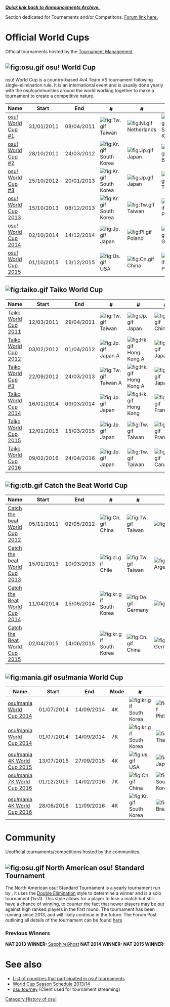   
***[Quick link back to Announcements Archive.](Announcements_Archive#Tournaments "wikilink")***

Section dedicated for Tournaments and/or Competitons. [Forum link here.](http://osu.ppy.sh/forum/55)

Official World Cups
===================

Official tournaments hosted by the [Tournament Management](http://osu.ppy.sh/g/26).

![](osu.gif "fig:osu.gif") osu! World Cup
-----------------------------------------

osu! World Cup is a country-based 4v4 Team VS tournament following single-elimination rule. It is an international event and is usually done yearly with the osu!communities around the world working together to make a tournament to create a competitive nature.

| Name                                                   | Start       | End         | <img src="GCrown.png" title="#1" alt="#1" width="16" /> | <img src="SCrown.png" title="#2" alt="#2" width="16" /> | <img src="BCrown.png" title="#3" alt="#3" width="16" /> |
|--------------------------------------------------------|-------------|-------------|---------------------------------------------------------|---------------------------------------------------------|---------------------------------------------------------|
| [osu! World Cup \#1](Osu!_World_Cup/1 "wikilink")      |  31/01/2011 |  08/04/2011 | ![](Tw.gif "fig:Tw.gif") Taiwan                         | ![](Nl.gif "fig:Nl.gif") Netherlands                    | ![](Kr.gif "fig:Kr.gif") South Korea                    |
| [osu! World Cup \#2](Osu!_World_Cup/2 "wikilink")      |  28/10/2011 |  24/03/2012 | ![](Kr.gif "fig:Kr.gif") South Korea                    | ![](Jp.gif "fig:Jp.gif") Japan                          | ![](Br.gif "fig:Br.gif") Brazil                         |
| [osu! World Cup \#3](Osu!_World_Cup/3 "wikilink")      |  25/10/2012 |  20/01/2013 | ![](Kr.gif "fig:Kr.gif") South Korea                    | ![](Jp.gif "fig:Jp.gif") Japan                          | ![](Tw.gif "fig:Tw.gif") Taiwan                         |
| [osu! World Cup 2013](Osu_World_Cup_2013 "wikilink")   |  15/10/2013 |  08/12/2013 | ![](Kr.gif "fig:Kr.gif") South Korea                    | ![](Tw.gif "fig:Tw.gif") Taiwan                         | ![](Pl.gif "fig:Pl.gif") Poland                         |
| [osu! World Cup 2014‎](Osu!_World_Cup_2014 "wikilink") |  02/10/2014 |  14/12/2014 | ![](Jp.gif "fig:Jp.gif") Japan                          | ![](Pl.gif "fig:Pl.gif") Poland                         | ![](De.gif "fig:De.gif") Germany                        |
| [osu! World Cup 2015‎](Osu!_World_Cup_2015 "wikilink") |  01/10/2015 |  13/12/2015 | ![](Us.gif "fig:Us.gif") USA                            | ![](Cn.gif "fig:Cn.gif") China                          | ![](Pl.gif "fig:Pl.gif") Poland                         |

![](taiko.gif "fig:taiko.gif") Taiko World Cup
----------------------------------------------

| Name                                                    | Start       | End         | <img src="GCrown.png" title="#1" alt="#1" width="16" /> | <img src="SCrown.png" title="#2" alt="#2" width="16" /> | <img src="BCrown.png" title="#3" alt="#3" width="16" /> |
|---------------------------------------------------------|-------------|-------------|---------------------------------------------------------|---------------------------------------------------------|---------------------------------------------------------|
| [Taiko World Cup 2011](Taiko_World_Cup_2011 "wikilink") |  12/03/2011 |  29/04/2011 | ![](Tw.gif "fig:Tw.gif") Taiwan                         | ![](Jp.gif "fig:Jp.gif") Japan                          | ![](Cn.gif "fig:Cn.gif") China                          |
| [Taiko World Cup 2012](Taiko_World_Cup_2012 "wikilink") |  03/02/2012 |  01/04/2012 | ![](Jp.gif "fig:Jp.gif") Japan A                        | ![](Hk.gif "fig:Hk.gif") Hong Kong A                    | ![](Jp.gif "fig:Jp.gif") Japan B                        |
| [Taiko World Cup \#3](Taiko_World_Cup_#3 "wikilink")    |  22/09/2012 |  24/03/2013 | ![](Tw.gif "fig:Tw.gif") Taiwan A                       | ![](Hk.gif "fig:Hk.gif") Hong Kong A                    | ![](Jp.gif "fig:Jp.gif") Japan A                        |
| [Taiko World Cup 2014](Taiko_World_Cup_2014 "wikilink") |  16/01/2014 |  09/03/2014 | ![](Jp.gif "fig:Jp.gif") Japan                          | ![](Hk.gif "fig:Hk.gif") Hong Kong                      | ![](Fr.gif "fig:Fr.gif") France                         |
| [Taiko World Cup 2015](Taiko_World_Cup_2015 "wikilink") |  12/01/2015 |  15/03/2015 | ![](Jp.gif "fig:Jp.gif") Japan                          | ![](Tw.gif "fig:Tw.gif") Taiwan                         | ![](Fr.gif "fig:Fr.gif") France                         |
| [Taiko World Cup 2016](Taiko_World_Cup_2016 "wikilink") |  09/02/2016 |  24/04/2016 | ![](Jp.gif "fig:Jp.gif") Japan                          | ![](Tw.gif "fig:Tw.gif") Taiwan                         | ![](Ca.gif "fig:Ca.gif") Canada                         |

![](ctb.gif "fig:ctb.gif") Catch the Beat World Cup
---------------------------------------------------

| Name                                                                      | Start       | End         | <img src="GCrown.png" title="#1" alt="#1" width="16" /> | <img src="SCrown.png" title="#2" alt="#2" width="16" /> | <img src="BCrown.png" title="#3" alt="#3" width="16" /> |
|---------------------------------------------------------------------------|-------------|-------------|---------------------------------------------------------|---------------------------------------------------------|---------------------------------------------------------|
| [Catch the beat World Cup 2012](Catch_the_beat_World_Cup_2012 "wikilink") |  05/11/2011 |  02/05/2012 | ![](Cn.gif "fig:Cn.gif") China                          | ![](Tw.gif "fig:Tw.gif") Taiwan                         | ![](cl.gif "fig:cl.gif") Chile                          |
| [Catch the beat World Cup 2013](Catch_the_beat_World_Cup_2013 "wikilink") |  15/01/2013 |  10/03/2013 | ![](cl.gif "fig:cl.gif") Chile                          | ![](Tw.gif "fig:Tw.gif") Taiwan                         | ![](ar.gif "fig:ar.gif") Argentinia/Colombia            |
| [Catch the Beat World Cup 2014](Catch_the_Beat_World_Cup_2014 "wikilink") |  11/04/2014 |  15/06/2014 | ![](kr.gif "fig:kr.gif") South Korea                    | ![](De.gif "fig:De.gif") Germany                        | ![](Se.gif "fig:Se.gif") Sweden                         |
| [Catch the Beat World Cup 2015](Catch_the_Beat_World_Cup_2015 "wikilink") |  02/04/2015 |  14/06/2015 | ![](kr.gif "fig:kr.gif") South Korea                    | ![](Cn.gif "fig:Cn.gif") China                          | ![](De.gif "fig:De.gif") Germany                        |

![](mania.gif "fig:mania.gif") osu!mania World Cup
--------------------------------------------------

| Name                                                                  | Start       | End         | Mode | <img src="GCrown.png" title="#1" alt="#1" width="16" /> | <img src="SCrown.png" title="#2" alt="#2" width="16" /> | <img src="BCrown.png" title="#3" alt="#3" width="16" /> |
|-----------------------------------------------------------------------|-------------|-------------|------|---------------------------------------------------------|---------------------------------------------------------|---------------------------------------------------------|
| [osu!mania World Cup 2014](osu!mania_World_Cup_2014 "wikilink")       |  01/07/2014 |  14/09/2014 |  4K  | ![](kr.gif "fig:kr.gif") South Korea                    | ![](ph.gif "fig:ph.gif") Philippines                    | ![](my.gif "fig:my.gif") Malaysia                       |
| [osu!mania World Cup 2014](osu!mania_World_Cup_2014 "wikilink")       |  01/07/2014 |  14/09/2014 |  7K  | ![](kr.gif "fig:kr.gif") South Korea                    | ![](th.gif "fig:th.gif") Thailand                       | ![](my.gif "fig:my.gif") Malaysia                       |
| [osu!mania 4K World Cup 2015](osu!mania_4K_World_Cup_2015 "wikilink") |  13/07/2015 |  27/09/2015 |  4K  | ![](us.gif "fig:us.gif") USA                            | ![](jp.gif "fig:jp.gif") Japan                          | ![](gb.gif "fig:gb.gif") UK                             |
| [osu!mania 7K World Cup 2016](osu!mania_7K_World_Cup_2016 "wikilink") |  01/12/2015 |  14/02/2016 |  7K  | ![](Cn.gif "fig:Cn.gif") China                          | ![](Kr.gif "fig:Kr.gif") South Korea                    | ![](My.gif "fig:My.gif") Malaysia                       |
| [osu!mania 4K World Cup 2016](osu!mania_4K_World_Cup_2016 "wikilink") |  28/06/2016 |  11/09/2016 |  4K  | ![](Kr.gif "fig:Kr.gif") South Korea                        | ![](Br.gif "fig:Br.gif") Brazil                    | ![](Us.gif "fig:Us.gif") United States                       |

Community
=========

Unofficial tournaments/competitions hosted by the communities.

![](osu.gif "fig:osu.gif") North American osu! Standard Tournament
------------------------------------------------------------------

The North American osu! Standard Tournament is a yearly tournament run by , it uses the [Double Elimination](wikipedia:Double-elimination_tournament "wikilink") style to determine a winner and is a solo tournament (1vs1). This style allows for a player to lose a match but still have a chance of winning, to counter the fact that newer players may be put against high ranked players in the first round.
The tournament has been running since 2013, and will likely continue in the future. The Forum Post outlining all details of the tournament can be found [here](https://osu.ppy.sh/forum/t/324720)

### Previous Winners

**NAT 2013 WINNER:** [SapphireGhost](https://osu.ppy.sh/u/sapphireghost)
**NAT 2014 WINNER:**
**NAT 2015 WINNER:**

See also
========

-   [List of countries that participated in osu! tournaments](Countries_that_participated_in_osu!_tournaments "wikilink")
-   [World Cup Season Schedule 2013/14](http://osu.ppy.sh/forum/t/148024)
-   [osu!tourney](osu!tourney "wikilink") (Client used for tournament streaming)

[Category:History of osu!](Category:History_of_osu! "wikilink")
